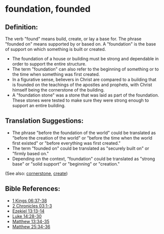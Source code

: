 # foundation, founded #

## Definition: ##

The verb "found" means build, create, or lay a base for. The phrase "founded on" means supported by or based on. A "foundation" is the base of support on which something is built or created.

* The foundation of a house or building must be strong and dependable in order to support the entire structure.
* The term "foundation" can also refer to the beginning of something or to the time when something was first created.
* In a figurative sense, believers in Christ are compared to a building that is founded on the teachings of the apostles and prophets, with Christ himself being the cornerstone of the building.
* A "foundation stone" was a stone that was laid as part of the foundation. These stones were tested to make sure they were strong enough to support an entire building.

## Translation Suggestions: ##

* The phrase "before the foundation of the world" could be translated as "before the creation of the world" or "before the time when the world first existed" or "before everything was first created."
* The term "founded on" could be translated as "securely built on" or "firmly based on."
* Depending on the context, "foundation" could be translated as "strong base" or "solid support" or "beginning" or "creation."

(See also: [cornerstone](../kt/cornerstone.md), [create](../other/creation.md))

## Bible References: ##

* [1 Kings 06:37-38](en/tn/1ki/help/06/37)
* [2 Chronicles 03:1-3](en/tn/2ch/help/03/01)
* [Ezekiel 13:13-14](en/tn/ezk/help/13/13)
* [Luke 14:28-30](en/tn/luk/help/14/28)
* [Matthew 13:34-35](en/tn/mat/help/13/34)
* [Matthew 25:34-36](en/tn/mat/help/25/34)